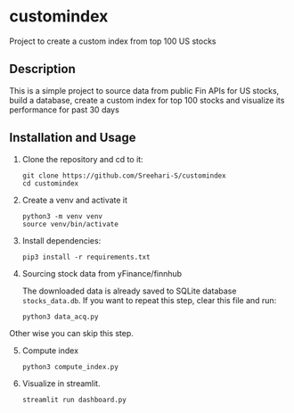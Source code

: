 # customindex
Project to create a custom index from top 100 US stocks

## Description

This is a simple project to source data from public Fin APIs for US stocks, build a database, create a custom index for top 100 stocks and visualize its performance for past 30 days

## Installation and Usage

1.  Clone the repository and cd to it:

    ```
    git clone https://github.com/Sreehari-S/customindex
    cd customindex
    ```
2. Create a venv and activate it
    ```
    python3 -m venv venv
    source venv/bin/activate
    ```
    
3.  Install dependencies:

    ```
    pip3 install -r requirements.txt
    ```
4. Sourcing stock data from yFinance/finnhub

   The downloaded data is already saved to SQLite database `stocks_data.db`. If you want to repeat this step, clear this file and run:
    ```
    python3 data_acq.py
    ```
     
Other wise you can skip this step.

5. Compute index
    ```
    python3 compute_index.py
    
    ```
6. Visualize in streamlit.
    ```
    streamlit run dashboard.py
    
    ```
   
   
   




